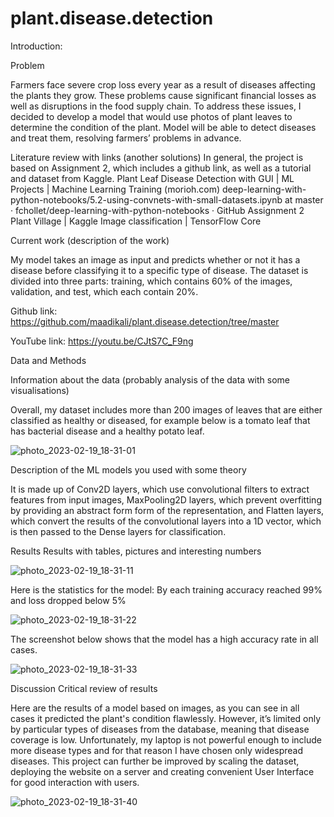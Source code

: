 # plant.disease.detection


Introduction:

Problem 

Farmers face severe crop loss every year as a result of diseases affecting the plants they grow. 
These problems cause significant financial losses as well as disruptions in the food supply chain. To address these issues, I decided to develop a model that would use photos of plant leaves to determine the condition of the plant. Model will be able to detect diseases and treat them, resolving farmers’ problems in advance.





Literature review with links (another solutions) 
In general, the project is based on Assignment 2, which includes a github link, as well as a tutorial and dataset from Kaggle.
Plant Leaf Disease Detection with GUI | ML Projects | Machine Learning Training (morioh.com)
deep-learning-with-python-notebooks/5.2-using-convnets-with-small-datasets.ipynb at master · fchollet/deep-learning-with-python-notebooks · GitHub
Assignment 2 
Plant Village | Kaggle
Image classification  |  TensorFlow Core


Current work (description of the work)

My model takes an image as input and predicts whether or not it has a disease before classifying it to a specific type of disease. 
The dataset is divided into three parts: training, which contains 60% of the images, validation, and test, which each contain 20%.

Github link: https://github.com/maadikali/plant.disease.detection/tree/master

YouTube link: https://youtu.be/CJtS7C_F9ng



Data and Methods

Information about the data (probably analysis of the data with some visualisations)

Overall, my dataset includes more than 200 images of leaves that are either classified as healthy or diseased, for example below is a tomato leaf
that has bacterial disease and a healthy potato leaf. 


![photo_2023-02-19_18-31-01](https://user-images.githubusercontent.com/97117948/219948105-f58f81d6-a134-4225-8cae-bae141bb8252.jpg)



Description of the ML models you used with some theory 

It is made up of Conv2D layers, which use convolutional filters to extract features from input images, 
MaxPooling2D layers, which prevent overfitting by providing an abstract form form of the representation, 
and Flatten layers, which convert the results of the convolutional layers into a 1D vector, which is then passed to the Dense layers for classification.

Results 
 Results with tables, pictures and interesting numbers

![photo_2023-02-19_18-31-11](https://user-images.githubusercontent.com/97117948/219948178-93656595-5e2b-4d7f-8e89-9aa418173872.jpg)





Here is the statistics for the model: 
By each training accuracy reached 99% and loss dropped below 5%


![photo_2023-02-19_18-31-22](https://user-images.githubusercontent.com/97117948/219948208-bb94e8d0-cf91-4bf9-a91d-5ad8fcc6d5d1.jpg)




The screenshot below shows that the model has a high accuracy rate in all cases.

![photo_2023-02-19_18-31-33](https://user-images.githubusercontent.com/97117948/219948227-e2b14178-2f2b-480a-9a1f-94b611305d77.jpg)



Discussion 
Critical review of results 

Here are the results of a model based on images, as you can see in all cases it predicted the plant's condition flawlessly.
However, it’s limited only by particular types of diseases from the database, meaning that disease coverage is low. 
Unfortunately, my laptop is not powerful enough to include more disease types and for that reason I have chosen only widespread diseases.
This project can further be improved by scaling the dataset, deploying the website on a server and creating convenient User Interface 
for good interaction with users. 


![photo_2023-02-19_18-31-40](https://user-images.githubusercontent.com/97117948/219948238-91624ac9-1f3d-40a6-a2d0-9ddc8cf7c3ea.jpg)
